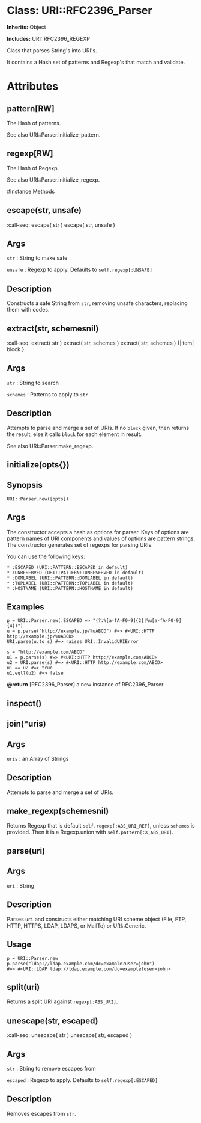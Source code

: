# Class: URI::RFC2396_Parser
**Inherits:** Object
    
**Includes:** URI::RFC2396_REGEXP
  

Class that parses String's into URI's.

It contains a Hash set of patterns and Regexp's that match and validate.


# Attributes
## pattern[RW] [](#attribute-i-pattern)
The Hash of patterns.

See also URI::Parser.initialize_pattern.

## regexp[RW] [](#attribute-i-regexp)
The Hash of Regexp.

See also URI::Parser.initialize_regexp.


#Instance Methods
## escape(str, unsafe) [](#method-i-escape)
:call-seq:
    escape( str )
    escape( str, unsafe )

## Args

`str`
:   String to make safe

`unsafe`
:   Regexp to apply. Defaults to `self.regexp[:UNSAFE]`


## Description

Constructs a safe String from `str`, removing unsafe characters, replacing
them with codes.

## extract(str, schemesnil) [](#method-i-extract)
:call-seq:
    extract( str )
    extract( str, schemes )
    extract( str, schemes ) {|item| block }

## Args

`str`
:   String to search

`schemes`
:   Patterns to apply to `str`


## Description

Attempts to parse and merge a set of URIs. If no `block` given, then returns
the result, else it calls `block` for each element in result.

See also URI::Parser.make_regexp.

## initialize(opts{}) [](#method-i-initialize)
## Synopsis

    URI::Parser.new([opts])

## Args

The constructor accepts a hash as options for parser. Keys of options are
pattern names of URI components and values of options are pattern strings. The
constructor generates set of regexps for parsing URIs.

You can use the following keys:

    * :ESCAPED (URI::PATTERN::ESCAPED in default)
    * :UNRESERVED (URI::PATTERN::UNRESERVED in default)
    * :DOMLABEL (URI::PATTERN::DOMLABEL in default)
    * :TOPLABEL (URI::PATTERN::TOPLABEL in default)
    * :HOSTNAME (URI::PATTERN::HOSTNAME in default)

## Examples

    p = URI::Parser.new(:ESCAPED => "(?:%[a-fA-F0-9]{2}|%u[a-fA-F0-9]{4})")
    u = p.parse("http://example.jp/%uABCD") #=> #<URI::HTTP http://example.jp/%uABCD>
    URI.parse(u.to_s) #=> raises URI::InvalidURIError

    s = "http://example.com/ABCD"
    u1 = p.parse(s) #=> #<URI::HTTP http://example.com/ABCD>
    u2 = URI.parse(s) #=> #<URI::HTTP http://example.com/ABCD>
    u1 == u2 #=> true
    u1.eql?(u2) #=> false

**@return** [RFC2396_Parser] a new instance of RFC2396_Parser

## inspect() [](#method-i-inspect)

## join(*uris) [](#method-i-join)
## Args

`uris`
:   an Array of Strings


## Description

Attempts to parse and merge a set of URIs.

## make_regexp(schemesnil) [](#method-i-make_regexp)
Returns Regexp that is default `self.regexp[:ABS_URI_REF]`, unless `schemes`
is provided. Then it is a Regexp.union with `self.pattern[:X_ABS_URI]`.

## parse(uri) [](#method-i-parse)
## Args

`uri`
:   String


## Description

Parses `uri` and constructs either matching URI scheme object (File, FTP,
HTTP, HTTPS, LDAP, LDAPS, or MailTo) or URI::Generic.

## Usage

    p = URI::Parser.new
    p.parse("ldap://ldap.example.com/dc=example?user=john")
    #=> #<URI::LDAP ldap://ldap.example.com/dc=example?user=john>

## split(uri) [](#method-i-split)
Returns a split URI against `regexp[:ABS_URI]`.

## unescape(str, escaped) [](#method-i-unescape)
:call-seq:
    unescape( str )
    unescape( str, escaped )

## Args

`str`
:   String to remove escapes from

`escaped`
:   Regexp to apply. Defaults to `self.regexp[:ESCAPED]`


## Description

Removes escapes from `str`.

